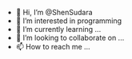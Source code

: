 - 👋 Hi, I’m @ShenSudara
- 👀 I’m interested in programming
- 🌱 I’m currently learning ...
- 💞️ I’m looking to collaborate on ...
- 📫 How to reach me ...

<!---
ShenSudara/ShenSudara is a ✨ special ✨ repository because its `README.md` (this file) appears on your GitHub profile.
You can click the Preview link to take a look at your changes.
--->
